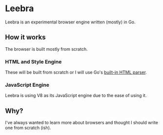 # Leebra

Leebra is an experimental browser engine written (mostly) in Go.

## How it works

The browser is built mostly from scratch.

### HTML and Style Engine

These will be built from scratch or I will use Go's [built-in HTML parser](https://pkg.go.dev/golang.org/x/net/html#Parse).

### JavaScript Engine

Leebra is using V8 as its JavaScript engine due to the ease of using it.

## Why?

I've always wanted to learn more about browsers and thought I should write one from scratch (ish).
